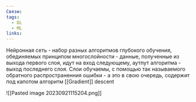 ```yaml
---
Связи: 
tags:
  - DL
  - ML
links:
---
```


Нейронная сеть - набор разных алгоритмов глубокого обучения, обединяемых принципом многослойности - данные, полученные из выхода первого слоя, идут на вход следующему, аутпут алгоритма - выход последнего слоя.
Слои обучаемы, c помощью так называемого обратного распространенния ошибки - а это в свою очередь, содержит под капотом алгоритм [[Gradient]] descent

![[Pasted image 20230921115204.png]]
